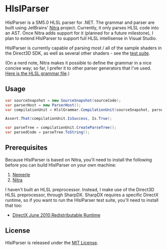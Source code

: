 HlslParser
==========

HlslParser is a SM5.0 HLSL parser for .NET. The grammar and parser are built using JetBrains'
[Nitra](https://github.com/JetBrains/Nitra) project.
Currently, it only parses HLSL code into an AST. Once Nitra adds support for it
(planned for a future milestone), I plan to extend HlslParser to support full 
HLSL intellisense in Visual Studio.

HlslParser is currently capable of parsing most / all of the sample shaders in the Direct3D SDK,
as well as several other shaders - see the [test suite](src/HlslParser.Tests/Shaders).

(On a nerd note, Nitra makes it possible to define the grammar in a nice concise way; so far, I prefer it to
other parser generators that I've used. [Here is the HLSL grammar file](src/HlslParser/HlslGrammar.nitra).)

Usage
-----

```csharp
var sourceSnapshot = new SourceSnapshot(sourceCode);
var parserHost = new ParserHost();
var compilationUnit = HlslGrammar.CompilationUnit(sourceSnapshot, parserHost);

Assert.That(compilationUnit.IsSuccess, Is.True);

var parseTree = compilationUnit.CreateParseTree();
var parsedCode = parseTree.ToString();
```

Prerequisites
-------------

Because HlslParser is based on Nitra, you'll need to install the following before you can
build HlslParser on your own machine:

1. [Nemerle](http://nemerle.org/Downloads)
2. [Nitra](http://nemerle.org/nitra-builds/)

I haven't built an HLSL preprocessor. Instead, I make use of the Direct3D HLSL preprocessor, through SharpDX.
SharpDX requires a specific DirectX runtime, so if you want to run the
HlslParser test suite, you'll need to install that too:

* [DirectX June 2010 Redistributable Runtime](http://www.microsoft.com/en-us/download/details.aspx?id=8109)

License
-------

HlslParser is released under the [MIT License](http://www.opensource.org/licenses/MIT).